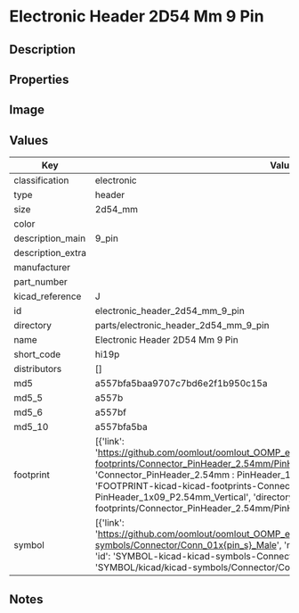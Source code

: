 # Electronic Header 2D54 Mm 9 Pin

## Description

## Properties


## Image


## Values

| Key | Value |
| --- | --- |
| classification | electronic |
| type | header |
| size | 2d54_mm |
| color |  |
| description_main | 9_pin |
| description_extra |  |
| manufacturer |  |
| part_number |  |
| kicad_reference | J |
| id | electronic_header_2d54_mm_9_pin |
| directory | parts/electronic_header_2d54_mm_9_pin |
| name | Electronic Header 2D54 Mm 9 Pin |
| short_code | hi19p |
| distributors | [] |
| md5 | a557bfa5baa9707c7bd6e2f1b950c15a |
| md5_5 | a557b |
| md5_6 | a557bf |
| md5_10 | a557bfa5ba |
| footprint | [{'link': 'https://github.com/oomlout/oomlout_OOMP_eda_V2/tree/main/FOOTPRINT/kicad/kicad-footprints/Connector_PinHeader_2.54mm/PinHeader_1x09_P2.54mm_Vertical', 'name': 'Connector_PinHeader_2.54mm : PinHeader_1x09_P2.54mm_Vertical', 'id': 'FOOTPRINT-kicad-kicad-footprints-Connector_PinHeader_2.54mm-PinHeader_1x09_P2.54mm_Vertical', 'directory': 'FOOTPRINT/kicad/kicad-footprints/Connector_PinHeader_2.54mm/PinHeader_1x09_P2.54mm_Vertical/'}] |
| symbol | [{'link': 'https://github.com/oomlout/oomlout_OOMP_eda_V2/tree/main/SYMBOL/kicad/kicad-symbols/Connector/Conn_01x{pin_s}_Male', 'name': 'Connector : Conn_01x09_Male', 'id': 'SYMBOL-kicad-kicad-symbols-Connector-Conn_01x09_Male', 'directory': 'SYMBOL/kicad/kicad-symbols/Connector/Conn_01x09_Male/'}] |

## Notes

